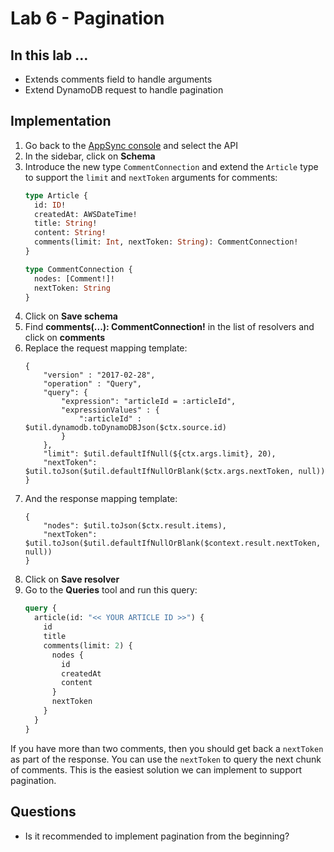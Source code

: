 # Lab 6 - Pagination

## In this lab …

* Extends comments field to handle arguments
* Extend DynamoDB request to handle pagination

## Implementation

1. Go back to the [AppSync console](console.aws.amazon.com/appsync) and select the API
2. In the sidebar, click on **Schema**
3. Introduce the new type `CommentConnection` and extend the `Article` type to support the `limit` and `nextToken` arguments for comments:
    ```graphql
    type Article {
      id: ID!
      createdAt: AWSDateTime!
      title: String!
      content: String!
      comments(limit: Int, nextToken: String): CommentConnection!
    }

    type CommentConnection {
      nodes: [Comment!]!
      nextToken: String
    }
    ``` 
4. Click on **Save schema**
5. Find **comments(...): CommentConnection!** in the list of resolvers and click on **comments**
6. Replace the request mapping template:
    ```velocity
    {
        "version" : "2017-02-28",
        "operation" : "Query",
        "query": {
            "expression": "articleId = :articleId",
            "expressionValues" : {
                ":articleId" : $util.dynamodb.toDynamoDBJson($ctx.source.id)
            }
        },
        "limit": $util.defaultIfNull(${ctx.args.limit}, 20),
        "nextToken": $util.toJson($util.defaultIfNullOrBlank($ctx.args.nextToken, null))
    }
    ```
7. And the response mapping template:
    ```velocity
    {
        "nodes": $util.toJson($ctx.result.items),
        "nextToken": $util.toJson($util.defaultIfNullOrBlank($context.result.nextToken, null))
    }
    ```
8. Click on **Save resolver**
9. Go to the **Queries** tool and run this query:
    ```graphql
    query {
      article(id: "<< YOUR ARTICLE ID >>") {
        id
        title
        comments(limit: 2) {
          nodes {
            id
            createdAt
            content
          }
          nextToken
        }
      }
    }
    ```

If you have more than two comments, then you should get back a `nextToken` as part of the response. You can use the `nextToken` to query the next chunk of comments. This is the easiest solution we can implement to support pagination.

## Questions

* Is it recommended to implement pagination from the beginning?
